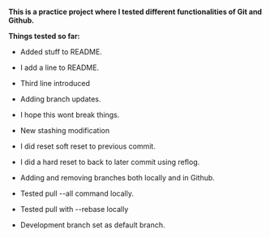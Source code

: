 **This is a practice project where I tested different functionalities of Git and Github.**

**Things tested so far:**

- Added stuff to README.
- I add a line to README.
- Third line introduced
- Adding branch updates.
- I hope this wont break things.
- New stashing modification

- I did reset soft reset to previous commit.

- I did a hard reset to back to later commit using reflog.

- Adding and removing branches both locally and in Github.

- Tested pull --all command locally.
- Tested pull with --rebase locally

- Development branch set as default branch.
